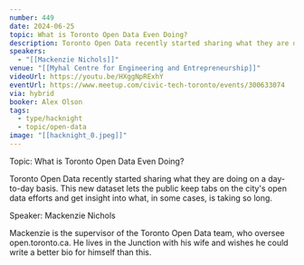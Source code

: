 ```yaml
---
number: 449
date: 2024-06-25
topic: What is Toronto Open Data Even Doing?
description: Toronto Open Data recently started sharing what they are doing on a day-to-day basis. This new dataset lets the public keep tabs on the city's open data efforts and get insight into what, in some cases, is taking so long.
speakers:
  - "[[Mackenzie Nichols]]"
venue: "[[Myhal Centre for Engineering and Entrepreneurship]]"
videoUrl: https://youtu.be/HXggNpRExhY
eventUrl: https://www.meetup.com/civic-tech-toronto/events/300633074
via: hybrid
booker: Alex Olson
tags:
  - type/hacknight
  - topic/open-data
image: "[[hacknight_0.jpeg]]"
---
```

Topic: What is Toronto Open Data Even Doing?

Toronto Open Data recently started sharing what they are doing on a day-to-day basis. This new dataset lets the public keep tabs on the city's open data efforts and get insight into what, in some cases, is taking so long.

Speaker: Mackenzie Nichols

Mackenzie is the supervisor of the Toronto Open Data team, who oversee open.toronto.ca. He lives in the Junction with his wife and wishes he could write a better bio for himself than this.
